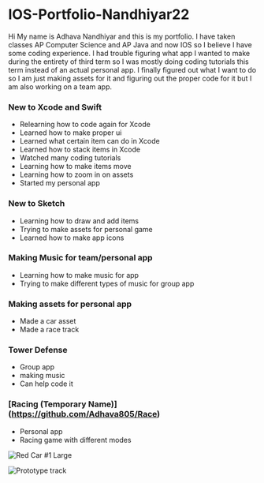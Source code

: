 # IOS-Portfolio-Nandhiyar22
Hi My name is Adhava Nandhiyar and this is my portfolio. I have taken classes AP Computer Science and AP Java and now IOS so I believe I have some coding experience. I had trouble figuring what app I wanted to make during the entirety of third term so I was mostly doing coding tutorials this term instead of an actual personal app. I finally figured out what I want to do so I am just making assets for it and figuring out the proper code for it but I am also working on a team app.

### New to Xcode and Swift
* Relearning how to code again for Xcode
* Learned how to make proper ui
* Learned what certain item can do in Xcode
* Learned how to stack items in Xcode 
* Watched many coding tutorials
* Learning how to make items move
* Learning how to zoom in on assets
* Started my personal app

### New to Sketch
* Learning how to draw and add items
* Trying to make assets for personal game
* Learned how to make app icons

### Making Music for team/personal app
* Learning how to make music for app
* Trying to make different types of music for group app

### Making assets for personal app
* Made a car asset
* Made a race track

### Tower Defense
* Group app
* making music
* Can help code it

### [Racing (Temporary Name)] (https://github.com/Adhava805/Race)
* Personal app
* Racing game with different modes

![Red Car #1 Large](https://user-images.githubusercontent.com/79156134/162018520-2d0e22b8-ecf9-4279-a3f6-ca6e194f1146.jpeg)

![Prototype track](https://user-images.githubusercontent.com/79156134/162018596-6a080feb-7f8f-4aea-820c-fe6528794f7f.jpeg)
